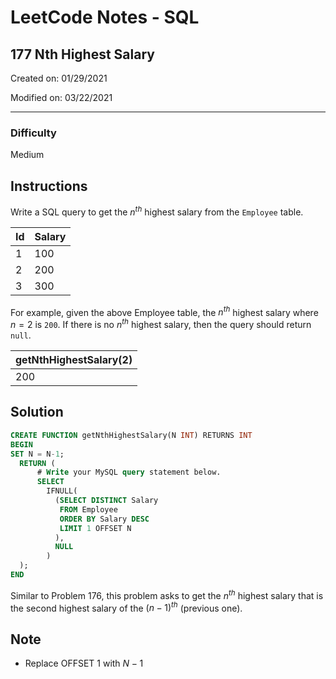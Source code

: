 # LeetCode Notes - SQL

## 177 Nth Highest Salary

Created on: 01/29/2021

Modified on: 03/22/2021

---

### Difficulty

Medium

## Instructions

Write a SQL query to get the $n^{th}$ highest salary from the `Employee` table.

| Id  | Salary |
| --- | ------ |
| 1   | 100    |
| 2   | 200    |
| 3   | 300    |

For example, given the above Employee table, the $n^{th}$ highest salary where $n = 2$ is `200`. If there is no $n^{th}$ highest salary, then the query should return `null`.

| getNthHighestSalary(2) |
| ---------------------- |
| 200                    |

## Solution

``` sql
CREATE FUNCTION getNthHighestSalary(N INT) RETURNS INT
BEGIN
SET N = N-1;
  RETURN (
      # Write your MySQL query statement below.
      SELECT
        IFNULL(
          (SELECT DISTINCT Salary
           FROM Employee
           ORDER BY Salary DESC
           LIMIT 1 OFFSET N
          ),
          NULL
        )
  );
END
```

Similar to Problem 176, this problem asks to get the $n^{th}$ highest salary that is the second highest salary of the $(n - 1)^{th}$ (previous one).

## Note

- Replace OFFSET 1 with $N - 1$